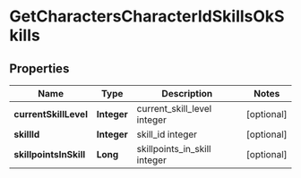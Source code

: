 
# GetCharactersCharacterIdSkillsOkSkills

## Properties
Name | Type | Description | Notes
------------ | ------------- | ------------- | -------------
**currentSkillLevel** | **Integer** | current_skill_level integer |  [optional]
**skillId** | **Integer** | skill_id integer |  [optional]
**skillpointsInSkill** | **Long** | skillpoints_in_skill integer |  [optional]



